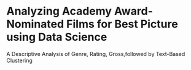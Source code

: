# Analyzing Academy Award-Nominated Films for Best Picture using Data Science
A Descriptive Analysis of Genre, Rating, Gross,followed by Text-Based Clustering
